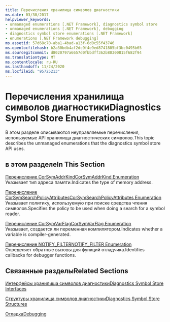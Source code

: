 ```yaml
---
title: Перечисления хранилища символов диагностики
ms.date: 03/30/2017
helpviewer_keywords:
- unmanaged enumerations [.NET Framework], diagnostics symbol store
- unmanaged enumerations [.NET Framework], debugging
- diagnostics symbol store enumerations [.NET Framework]
- enumerations [.NET Framework debugging]
ms.assetid: 57d68c70-aba1-4bad-a13f-6d0c55f43746
ms.openlocfilehash: b2a30bdb4af2dc9f4e9ed8741805bf3bc0495b65
ms.sourcegitcommit: d8020797a6657d0fbbdff362b80300815f682f94
ms.translationtype: MT
ms.contentlocale: ru-RU
ms.lasthandoff: 11/24/2020
ms.locfileid: "95725213"
---
```

# <a name="diagnostics-symbol-store-enumerations"></a><span data-ttu-id="8f9f9-102">Перечисления хранилища символов диагностики</span><span class="sxs-lookup"><span data-stu-id="8f9f9-102">Diagnostics Symbol Store Enumerations</span></span>

<span data-ttu-id="8f9f9-103">В этом разделе описываются неуправляемые перечисления, используемые API хранилища диагностических символов.</span><span class="sxs-lookup"><span data-stu-id="8f9f9-103">This topic describes the unmanaged enumerations that the diagnostics symbol store API uses.</span></span>  
  
## <a name="in-this-section"></a><span data-ttu-id="8f9f9-104">в этом разделе</span><span class="sxs-lookup"><span data-stu-id="8f9f9-104">In This Section</span></span>  

 [<span data-ttu-id="8f9f9-105">Перечисление CorSymAddrKind</span><span class="sxs-lookup"><span data-stu-id="8f9f9-105">CorSymAddrKind Enumeration</span></span>](corsymaddrkind-enumeration.md)  
 <span data-ttu-id="8f9f9-106">Указывает тип адреса памяти.</span><span class="sxs-lookup"><span data-stu-id="8f9f9-106">Indicates the type of memory address.</span></span>  
  
 [<span data-ttu-id="8f9f9-107">Перечисление CorSymSearchPolicyAttributes</span><span class="sxs-lookup"><span data-stu-id="8f9f9-107">CorSymSearchPolicyAttributes Enumeration</span></span>](corsymsearchpolicyattributes-enumeration.md)  
 <span data-ttu-id="8f9f9-108">Указывает политику, используемую при поиске средства чтения символов.</span><span class="sxs-lookup"><span data-stu-id="8f9f9-108">Specifies the policy to be used when doing a search for a symbol reader.</span></span>  
  
 [<span data-ttu-id="8f9f9-109">Перечисление CorSymVarFlag</span><span class="sxs-lookup"><span data-stu-id="8f9f9-109">CorSymVarFlag Enumeration</span></span>](corsymvarflag-enumeration.md)  
 <span data-ttu-id="8f9f9-110">Указывает, создается ли переменная компилятором.</span><span class="sxs-lookup"><span data-stu-id="8f9f9-110">Indicates whether a variable is compiler-generated.</span></span>  
  
 [<span data-ttu-id="8f9f9-111">Перечисление NOTIFY_FILTER</span><span class="sxs-lookup"><span data-stu-id="8f9f9-111">NOTIFY_FILTER Enumeration</span></span>](notify-filter-enumeration.md)  
 <span data-ttu-id="8f9f9-112">Определяет обратные вызовы для функций отладчика.</span><span class="sxs-lookup"><span data-stu-id="8f9f9-112">Identifies callbacks for debugger functions.</span></span>  
  
## <a name="related-sections"></a><span data-ttu-id="8f9f9-113">Связанные разделы</span><span class="sxs-lookup"><span data-stu-id="8f9f9-113">Related Sections</span></span>  

 [<span data-ttu-id="8f9f9-114">Интерфейсы хранилища символов диагностики</span><span class="sxs-lookup"><span data-stu-id="8f9f9-114">Diagnostics Symbol Store Interfaces</span></span>](diagnostics-symbol-store-interfaces.md)  
  
 [<span data-ttu-id="8f9f9-115">Структуры хранилища символов диагностики</span><span class="sxs-lookup"><span data-stu-id="8f9f9-115">Diagnostics Symbol Store Structures</span></span>](diagnostics-symbol-store-structures.md)  
  
 [<span data-ttu-id="8f9f9-116">Отладка</span><span class="sxs-lookup"><span data-stu-id="8f9f9-116">Debugging</span></span>](../debugging/index.md)
